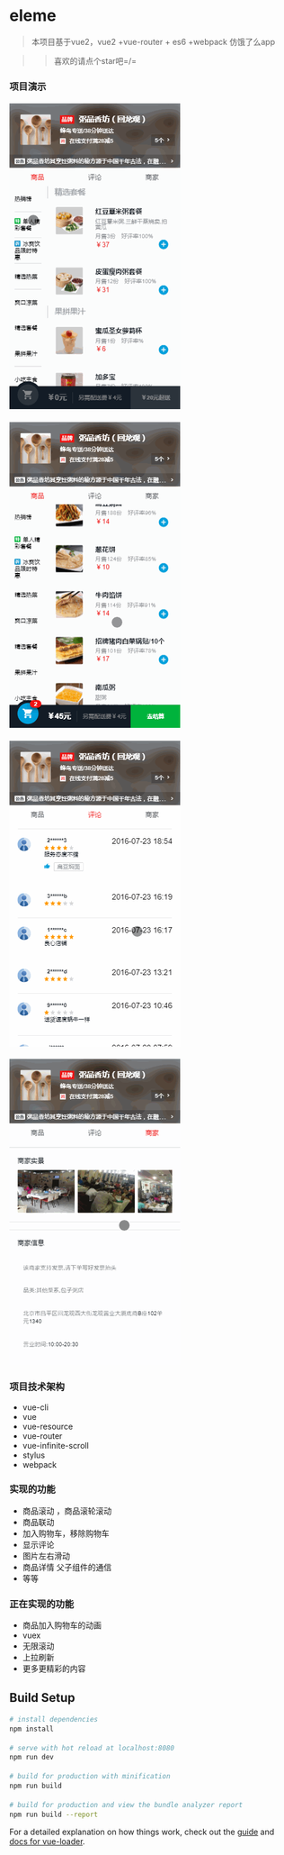 # eleme

> 本项目基于vue2，vue2 +vue-router + es6 +webpack 仿饿了么app   
  
>> 喜欢的请点个star吧=/=  

### 项目演示  

####  ![image](https://github.com/childmoon/Eleme/blob/master/GifPic/lol3.gif)  
####  ![image](https://github.com/childmoon/Eleme/blob/master/GifPic/lol4.gif)  
####  ![image](https://github.com/childmoon/Eleme/blob/master/GifPic/lol5.gif)  
####  ![image](https://github.com/childmoon/Eleme/blob/master/GifPic/lol6.gif)  

### 项目技术架构
* vue-cli
* vue
* vue-resource
* vue-router
* vue-infinite-scroll
* stylus
* webpack

###  实现的功能
* 商品滚动 ，商品滚轮滚动
* 商品联动
* 加入购物车，移除购物车
* 显示评论
* 图片左右滑动
* 商品详情 父子组件的通信
* 等等

###  正在实现的功能
* 商品加入购物车的动画
* vuex
* 无限滚动
* 上拉刷新
* 更多更精彩的内容

## Build Setup

``` bash
# install dependencies
npm install

# serve with hot reload at localhost:8080
npm run dev

# build for production with minification
npm run build

# build for production and view the bundle analyzer report
npm run build --report
```

For a detailed explanation on how things work, check out the [guide](http://vuejs-templates.github.io/webpack/) and [docs for vue-loader](http://vuejs.github.io/vue-loader).
